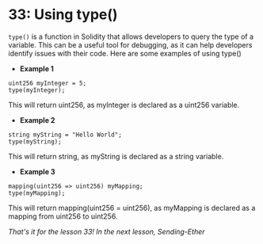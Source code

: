 # 33: Using type()

`type()` is a function in Solidity that allows developers to query the type of a variable. This can be a useful tool for debugging, as it can help developers identify issues with their code. Here are some examples of using type()

* **Example 1**

```solidity
uint256 myInteger = 5; 
type(myInteger);
```

This will return uint256, as myInteger is declared as a uint256 variable.

* **Example 2**

```solidity
string myString = "Hello World"; 
type(myString);
```

This will return string, as myString is declared as a string variable.

* **Example 3**

```solidity
mapping(uint256 => uint256) myMapping; 
type(myMapping);
```

This will return mapping(uint256 = uint256), as myMapping is declared as a mapping from uint256 to uint256.

_That's it for the lesson 33! In the next lesson, Sending-Ether_

